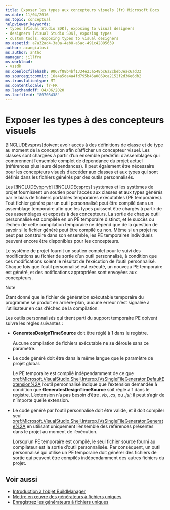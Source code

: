 ```yaml
---
title: Exposer les types aux concepteurs visuels (fr) Microsoft Docs
ms.date: 11/04/2016
ms.topic: conceptual
helpviewer_keywords:
- types [Visual Studio SDK], exposing to visual designers
- designers [Visual Studio SDK], exposing types
- custom tools, exposing types to visual designers
ms.assetid: a7a32ad4-3a0a-4eb8-a6ac-491c42885639
author: acangialosi
ms.author: anthc
manager: jillfra
ms.workload:
- vssdk
ms.openlocfilehash: 9067f88b4bf1334e23a548bc6a2cbeb3eac6ad33
ms.sourcegitcommit: 16a4a5da4a4fd795b46a0869ca2152f2d36e6db2
ms.translationtype: MT
ms.contentlocale: fr-FR
ms.lasthandoff: 04/06/2020
ms.locfileid: "80708438"
---
```

# <a name="expose-types-to-visual-designers"></a>Exposer les types à des concepteurs visuels
[!INCLUDE[vsprvs](../../code-quality/includes/vsprvs_md.md)]doivent avoir accès à des définitions de classe et de type au moment de la conception afin d’afficher un concepteur visuel. Les classes sont chargées à partir d’un ensemble prédéfini d’assemblages qui comprennent l’ensemble complet de dépendance du projet actuel (références plus leurs dépendances). Il peut également être nécessaire pour les concepteurs visuels d’accéder aux classes et aux types qui sont définis dans les fichiers générés par des outils personnalisés.

 Les [!INCLUDE[vbprvb](../../code-quality/includes/vbprvb_md.md)] [!INCLUDE[csprcs](../../data-tools/includes/csprcs_md.md)] systèmes et les systèmes de projet fournissent un soutien pour l’accès aux classes et aux types générés par le biais de fichiers portables temporaires exécutables (PE temporaires). Tout fichier généré par un outil personnalisé peut être compilé dans un assemblage temporaire afin que les types puissent être chargés à partir de ces assemblages et exposés à des concepteurs. La sortie de chaque outil personnalisé est compilée en un PE temporaire distinct, et le succès ou l’échec de cette compilation temporaire ne dépend que de la question de savoir si le fichier généré peut être compilé ou non. Même si un projet ne peut pas construire dans son ensemble, les PE temporaires individuels peuvent encore être disponibles pour les concepteurs.

 Le système de projet fournit un soutien complet pour le suivi des modifications au fichier de sortie d’un outil personnalisé, à condition que ces modifications soient le résultat de l’exécution de l’outil personnalisé. Chaque fois que l’outil personnalisé est exécuté, un nouveau PE temporaire est généré, et des notifications appropriées sont envoyées aux concepteurs.

> [!NOTE]
> Étant donné que le fichier de génération exécutable temporaire du programme se produit en arrière-plan, aucune erreur n’est signalée à l’utilisateur en cas d’échec de la compilation.

 Les outils personnalisés qui tirent parti du support temporaire PE doivent suivre les règles suivantes :

- **GeneratesDesignTimeSource** doit être réglé à 1 dans le registre.

     Aucune compilation de fichiers exécutable ne se déroule sans ce paramètre.

- Le code généré doit être dans la même langue que le paramètre de projet global.

     Le PE temporaire est compilé indépendamment de ce que <xref:Microsoft.VisualStudio.Shell.Interop.IVsSingleFileGenerator.DefaultExtension%2A> l’outil personnalisé indique que l’extension demandée à condition que **GeneratesDesignTimeSource** soit réglé à 1 dans le registre. L’extension n’a pas besoin d’être *.vb*, *.cs*, ou *.jsl*; il peut s’agir de n’importe quelle extension.

- Le code généré par l’outil personnalisé doit être valide, et il doit compiler seul <xref:Microsoft.VisualStudio.Shell.Interop.IVsSingleFileGenerator.Generate%2A> en utilisant uniquement l’ensemble des références présentes dans le projet au moment de l’exécution.

     Lorsqu’un PE temporaire est compilé, le seul fichier source fourni au compilateur est la sortie d’outil personnalisée. Par conséquent, un outil personnalisé qui utilise un PE temporaire doit générer des fichiers de sortie qui peuvent être compilés indépendamment des autres fichiers du projet.

## <a name="see-also"></a>Voir aussi
- [Introduction à l’objet BuildManager](https://msdn.microsoft.com/library/50080ec2-c1c9-412c-98ef-18d7f895e7fa)
- [Mettre en œuvre des générateurs à fichiers uniques](../../extensibility/internals/implementing-single-file-generators.md)
- [Enregistrez les générateurs à fichiers uniques](../../extensibility/internals/registering-single-file-generators.md)
